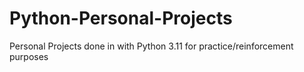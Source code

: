 # Python-Personal-Projects
Personal Projects done in with Python 3.11 for practice/reinforcement purposes
